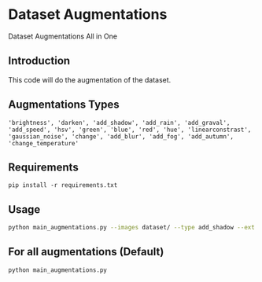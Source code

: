 # Dataset Augmentations
 Dataset Augmentations All in One

## Introduction
This code will do the augmentation of the dataset.

## Augmentations Types
`
'brightness', 'darken', 'add_shadow', 'add_rain', 'add_graval', 'add_speed', 'hsv', 'green', 'blue', 'red', 'hue', 'linearconstrast', 'gaussian_noise', 'change', 'add_blur', 'add_fog', 'add_autumn', 'change_temperature'
`
## Requirements
```
pip install -r requirements.txt
```

## Usage
```bash
python main_augmentations.py --images dataset/ --type add_shadow --ext jpg
```

## For all augmentations (Default)
```bash
python main_augmentations.py
```



